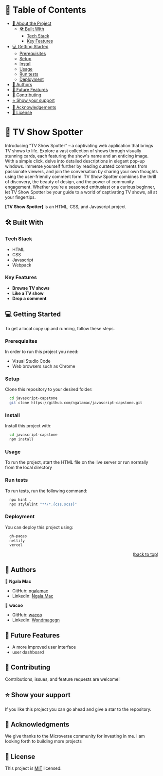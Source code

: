 
# 📗 Table of Contents

- [📖 About the Project](#about-project)
  - [🛠 Built With](#built-with)
    - [Tech Stack](#tech-stack)
    - [Key Features](#key-features)
- [💻 Getting Started](#getting-started)
  - [Prerequisites](#prerequisites)
  - [Setup](#setup)
  - [Install](#install)
  - [Usage](#usage)
  - [Run tests](#run-tests)
  - [Deployment](#deployment)
- [👥 Authors](#authors)
- [🔭 Future Features](#future-features)
- [🤝 Contributing](#contributing)
- [⭐️ Show your support](#support)
- [🙏 Acknowledgements](#acknowledgements)
- [📝 License](#license)

# 📖 TV Show Spotter<a name="about-project"></a>

Introducing "TV Show Spotter" – a captivating web application that brings TV shows to life. Explore a vast collection of shows through visually stunning cards, each featuring the show's name and an enticing image. With a simple click, delve into detailed descriptions in elegant pop-up windows. Immerse yourself further by reading curated comments from passionate viewers, and join the conversation by sharing your own thoughts using the user-friendly comment form. TV Show Spotter combines the thrill of discovery, the beauty of design, and the power of community engagement. Whether you're a seasoned enthusiast or a curious beginner, let TV Show Spotter be your guide to a world of captivating TV shows, all at your fingertips.

**[TV Show Spotter]** is an HTML, CSS, and Javascript project

## 🛠 Built With <a name="built-with"></a>

### Tech Stack <a name="tech-stack"></a>

- HTML
- CSS
- Javascript
- Webpack

### Key Features <a name="key-features"></a>
- **Browse TV shows**
- **Like a TV show**
- **Drop a comment**

## 💻 Getting Started <a name="getting-started"></a>

To get a local copy up and running, follow these steps.

### Prerequisites

In order to run this project you need:

- Visual Studio Code
- Web browsers such as Chrome

### Setup

Clone this repository to your desired folder:

```sh
  cd javascript-capstone
  git clone https://github.com/ngalamac/javascript-capstone.git
```

### Install

Install this project with:

```sh
  cd javascript-capstone
  npm install
```

### Usage

To run the project, start the HTML file on the live server or run normally from the local directory

### Run tests

To run tests, run the following command:
```sh
  npx hint .
  npx stylelint "**/*.{css,scss}"
```

### Deployment

You can deploy this project using:

```sh
  gh-pages
  netlify
  vercel
```

<p align="right">(<a href="#readme-top">back to top</a>)</p>

## 👥 Authors <a name="authors"></a>

👤 **Ngala Mac**

- GitHub: [ngalamac](https://github.com/ngalamac)
- LinkedIn: [Ngala Mac](https://www.linkedin.com/in/...)

👤 **wacoo**

- GitHub: [wacoo](https://github.com/wacoo)
- LinkedIn: [Wondmagegn](https://www.linkedin.com/in/wondmagegn-abriham-b867289a)


## 🔭 Future Features <a name="future-features"></a>

- A more improved user interface
- user dashboard

## 🤝 Contributing <a name="contributing"></a>

Contributions, issues, and feature requests are welcome!

## ⭐️ Show your support <a name="support"></a>

If you like this project you can go ahead and give a star to the repository.


## 🙏 Acknowledgments <a name="acknowledgements"></a>

We give thanks to the Microverse community for investing in me. I am looking forth to building more projects

## 📝 License <a name="license"></a>

This project is [MIT](./MIT.md) licensed.
